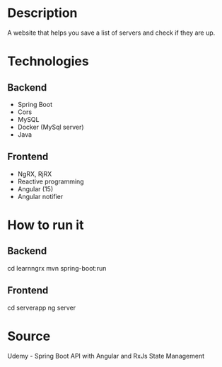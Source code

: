 # Description
A website that helps you save a list of servers and check if they are up.

# Technologies
## Backend
- Spring Boot
- Cors
- MySQL
- Docker (MySql server)
- Java

## Frontend
- NgRX, RjRX
- Reactive programming
- Angular (15)
- Angular notifier

# How to run it
## Backend
cd learnngrx
mvn spring-boot:run

## Frontend
cd serverapp
ng server

# Source
Udemy - Spring Boot API with Angular and RxJs State Management